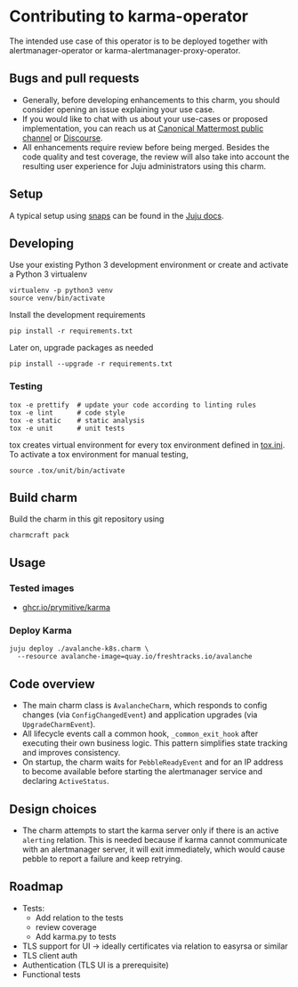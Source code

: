 # Contributing to karma-operator
The intended use case of this operator is to be deployed together with
alertmanager-operator or karma-alertmanager-proxy-operator.

## Bugs and pull requests
- Generally, before developing enhancements to this charm, you should consider
  opening an issue explaining your use case.
- If you would like to chat with us about your use-cases or proposed
  implementation, you can reach us at
  [Canonical Mattermost public channel](https://chat.charmhub.io/charmhub/channels/charm-dev)
  or [Discourse](https://discourse.charmhub.io/).
- All enhancements require review before being merged. Besides the
  code quality and test coverage, the review will also take into
  account the resulting user experience for Juju administrators using
  this charm.


## Setup

A typical setup using [snaps](https://snapcraft.io/) can be found in the
[Juju docs](https://juju.is/docs/sdk/dev-setup).

## Developing

Use your existing Python 3 development environment or create and
activate a Python 3 virtualenv

```shell
virtualenv -p python3 venv
source venv/bin/activate
```

Install the development requirements

```shell
pip install -r requirements.txt
```

Later on, upgrade packages as needed

```shell
pip install --upgrade -r requirements.txt
```

### Testing

```shell
tox -e prettify  # update your code according to linting rules
tox -e lint      # code style
tox -e static    # static analysis
tox -e unit      # unit tests
```

tox creates virtual environment for every tox environment defined in
[tox.ini](tox.ini). To activate a tox environment for manual testing,

```shell
source .tox/unit/bin/activate
```

## Build charm

Build the charm in this git repository using

```shell
charmcraft pack
```

## Usage
### Tested images
- [ghcr.io/prymitive/karma](https://ghcr.io/prymitive/karma)

### Deploy Karma

```shell
juju deploy ./avalanche-k8s.charm \
  --resource avalanche-image=quay.io/freshtracks.io/avalanche
```

## Code overview
- The main charm class is `AvalancheCharm`, which responds to config changes
  (via `ConfigChangedEvent`) and application upgrades (via
  `UpgradeCharmEvent`).
- All lifecycle events call a common hook, `_common_exit_hook` after executing
  their own business logic. This pattern simplifies state tracking and improves
  consistency.
- On startup, the charm waits for `PebbleReadyEvent` and for an IP address to
  become available before starting the alertmanager service and declaring
  `ActiveStatus`.

## Design choices
- The charm attempts to start the karma server only if there is an active
  `alerting` relation. This is needed because if karma cannot communicate with
  an alertmanager server, it will exit immediately, which would cause pebble to
  report a failure and keep retrying.

## Roadmap
* Tests:
  * Add relation to the tests
  * review coverage
  * Add karma.py to tests
* TLS support for UI -> ideally certificates via relation to easyrsa or similar
* TLS client auth
* Authentication (TLS UI is a prerequisite)
* Functional tests
